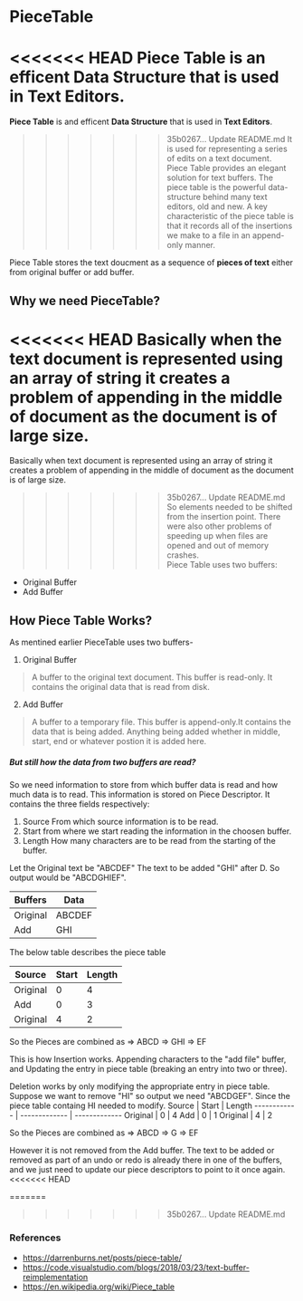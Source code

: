 # PieceTable
<<<<<<< HEAD
**Piece Table** is an efficent **Data Structure** that is used in **Text Editors**.<br />
=======
**Piece Table** is and efficent **Data Structure** that is used in **Text Editors**.<br />
>>>>>>> 35b0267... Update README.md
It is used for representing a series of edits on a text document. Piece Table provides an elegant solution for text buffers.
The piece table is the powerful data-structure behind many text editors, old and new. A key characteristic of the piece table is that it records all of the insertions we make to a file in an append-only manner.

Piece Table stores the text doucment as a sequence of **pieces of text** either from original buffer or add buffer. 

## Why we need PieceTable?
<<<<<<< HEAD
Basically when  the text document is represented using an array of string it creates a problem of appending in the middle of document as the document is of large size.
=======
Basically when text document is represented using an array of string it creates a problem of appending in the middle of document as the document is of large size.
>>>>>>> 35b0267... Update README.md
So elements needed to be shifted from the insertion point. There were also other problems of speeding up when files are opened and out of memory crashes. <br />
Piece Table uses two buffers:
* Original Buffer
* Add Buffer

## How Piece Table Works?
 As mentined earlier PieceTable uses two buffers-
 1. Original Buffer
 > A buffer to the original text document. This buffer is read-only. It contains the original data that is read from disk. 
 2. Add Buffer
 > A buffer to a temporary file. This buffer is append-only.It contains the data that is being added. Anything being added whether in middle, start, end or whatever postion it is added here.
 
 ##### But still how the data from two buffers are read?
 So we need information to store from which buffer data is read and how much data is to read.
 This information is stored on Piece Descriptor. It contains the three fields respectively:
 1. Source
 From which source information is to be read.
 2. Start
 from where we start reading the information in the choosen buffer.
 3. Length
 How many characters are to be read from the starting of the buffer.
 
 Let the Original text be "ABCDEF"
 The text to be added "GHI" after D. So output would be "ABCDGHIEF".
 
 Buffers | Data
------------ | -------------
Original | ABCDEF
Add | GHI

The below table describes the piece table
 
  Source | Start | Length
------------ | ------------- | -------------
Original | 0 | 4
Add | 0 | 3
Original | 4 | 2

So the Pieces are combined as 
=> ABCD
=> GHI
=> EF

This is how Insertion works.
Appending characters to the "add file" buffer, and Updating the entry in piece table (breaking an entry into two or three). <br />

Deletion works by only modifying the appropriate entry in piece table.
Suppose  we want to remove "HI" so output we need "ABCDGEF".
Since the piece table containg HI needed to modify.
Source | Start | Length
------------ | ------------- | -------------
Original | 0 | 4
Add | 0 | 1
Original | 4 | 2

So the Pieces are combined as 
=> ABCD
=> G
=> EF

However it is not removed from the Add buffer.
The text to be added or removed as part of an undo or redo is already there in one of the buffers, and we just need to update our piece descriptors to point to it once again.
<<<<<<< HEAD

=======
>>>>>>> 35b0267... Update README.md

### References
* https://darrenburns.net/posts/piece-table/
* https://code.visualstudio.com/blogs/2018/03/23/text-buffer-reimplementation
* https://en.wikipedia.org/wiki/Piece_table
